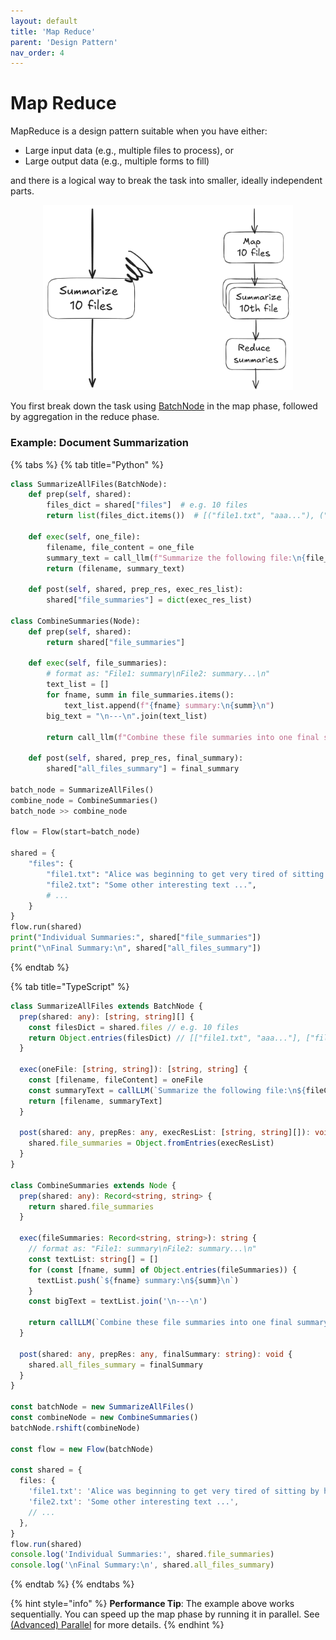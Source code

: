 ```yaml
---
layout: default
title: 'Map Reduce'
parent: 'Design Pattern'
nav_order: 4
---
```


# Map Reduce

MapReduce is a design pattern suitable when you have either:

- Large input data (e.g., multiple files to process), or
- Large output data (e.g., multiple forms to fill)

and there is a logical way to break the task into smaller, ideally independent parts.

<div align="center">
  <img src="https://github.com/the-pocket/.github/raw/main/assets/mapreduce.png?raw=true" width="400"/>
</div>

You first break down the task using [BatchNode](../core_abstraction/batch.md) in the map phase, followed by aggregation in the reduce phase.

### Example: Document Summarization

{% tabs %}
{% tab title="Python" %}

```python
class SummarizeAllFiles(BatchNode):
    def prep(self, shared):
        files_dict = shared["files"]  # e.g. 10 files
        return list(files_dict.items())  # [("file1.txt", "aaa..."), ("file2.txt", "bbb..."), ...]

    def exec(self, one_file):
        filename, file_content = one_file
        summary_text = call_llm(f"Summarize the following file:\n{file_content}")
        return (filename, summary_text)

    def post(self, shared, prep_res, exec_res_list):
        shared["file_summaries"] = dict(exec_res_list)

class CombineSummaries(Node):
    def prep(self, shared):
        return shared["file_summaries"]

    def exec(self, file_summaries):
        # format as: "File1: summary\nFile2: summary...\n"
        text_list = []
        for fname, summ in file_summaries.items():
            text_list.append(f"{fname} summary:\n{summ}\n")
        big_text = "\n---\n".join(text_list)

        return call_llm(f"Combine these file summaries into one final summary:\n{big_text}")

    def post(self, shared, prep_res, final_summary):
        shared["all_files_summary"] = final_summary

batch_node = SummarizeAllFiles()
combine_node = CombineSummaries()
batch_node >> combine_node

flow = Flow(start=batch_node)

shared = {
    "files": {
        "file1.txt": "Alice was beginning to get very tired of sitting by her sister...",
        "file2.txt": "Some other interesting text ...",
        # ...
    }
}
flow.run(shared)
print("Individual Summaries:", shared["file_summaries"])
print("\nFinal Summary:\n", shared["all_files_summary"])
```

{% endtab %}

{% tab title="TypeScript" %}

```typescript
class SummarizeAllFiles extends BatchNode {
  prep(shared: any): [string, string][] {
    const filesDict = shared.files // e.g. 10 files
    return Object.entries(filesDict) // [["file1.txt", "aaa..."], ["file2.txt", "bbb..."], ...]
  }

  exec(oneFile: [string, string]): [string, string] {
    const [filename, fileContent] = oneFile
    const summaryText = callLLM(`Summarize the following file:\n${fileContent}`)
    return [filename, summaryText]
  }

  post(shared: any, prepRes: any, execResList: [string, string][]): void {
    shared.file_summaries = Object.fromEntries(execResList)
  }
}

class CombineSummaries extends Node {
  prep(shared: any): Record<string, string> {
    return shared.file_summaries
  }

  exec(fileSummaries: Record<string, string>): string {
    // format as: "File1: summary\nFile2: summary...\n"
    const textList: string[] = []
    for (const [fname, summ] of Object.entries(fileSummaries)) {
      textList.push(`${fname} summary:\n${summ}\n`)
    }
    const bigText = textList.join('\n---\n')

    return callLLM(`Combine these file summaries into one final summary:\n${bigText}`)
  }

  post(shared: any, prepRes: any, finalSummary: string): void {
    shared.all_files_summary = finalSummary
  }
}

const batchNode = new SummarizeAllFiles()
const combineNode = new CombineSummaries()
batchNode.rshift(combineNode)

const flow = new Flow(batchNode)

const shared = {
  files: {
    'file1.txt': 'Alice was beginning to get very tired of sitting by her sister...',
    'file2.txt': 'Some other interesting text ...',
    // ...
  },
}
flow.run(shared)
console.log('Individual Summaries:', shared.file_summaries)
console.log('\nFinal Summary:\n', shared.all_files_summary)
```

{% endtab %}
{% endtabs %}

{% hint style="info" %}
**Performance Tip**: The example above works sequentially. You can speed up the map phase by running it in parallel. See [(Advanced) Parallel](../core_abstraction/parallel.md) for more details.
{% endhint %}
